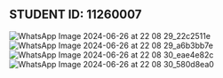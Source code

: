 ## STUDENT ID: 11260007

![WhatsApp Image 2024-06-26 at 22 08 29_22c2511e](https://github.com/OweJeh/rn-assignment5-11260007/assets/170275241/e3cd35b3-f887-449b-aac1-9347d9ee5b8f)
![WhatsApp Image 2024-06-26 at 22 08 29_a6b3bb7e](https://github.com/OweJeh/rn-assignment5-11260007/assets/170275241/b26933ae-c92f-432c-8bcc-ec1333b22b87)
![WhatsApp Image 2024-06-26 at 22 08 30_eae4e82c](https://github.com/OweJeh/rn-assignment5-11260007/assets/170275241/0877e471-655b-4831-91bf-581016203617)
![WhatsApp Image 2024-06-26 at 22 08 30_580d8ea0](https://github.com/OweJeh/rn-assignment5-11260007/assets/170275241/e2e813bd-4b60-4080-9e00-3e9b11e5b748)
